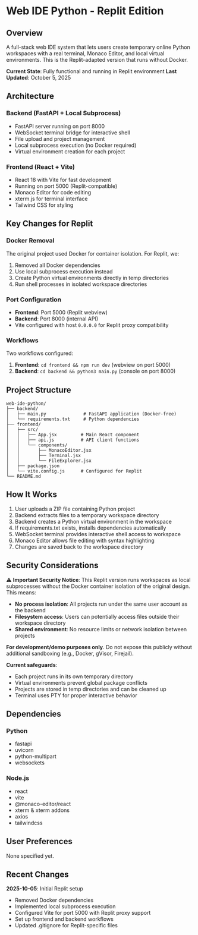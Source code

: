 # Web IDE Python - Replit Edition

## Overview
A full-stack web IDE system that lets users create temporary online Python workspaces with a real terminal, Monaco Editor, and local virtual environments. This is the Replit-adapted version that runs without Docker.

**Current State**: Fully functional and running in Replit environment
**Last Updated**: October 5, 2025

## Architecture

### Backend (FastAPI + Local Subprocess)
- FastAPI server running on port 8000
- WebSocket terminal bridge for interactive shell
- File upload and project management
- Local subprocess execution (no Docker required)
- Virtual environment creation for each project

### Frontend (React + Vite)
- React 18 with Vite for fast development
- Running on port 5000 (Replit-compatible)
- Monaco Editor for code editing
- xterm.js for terminal interface
- Tailwind CSS for styling

## Key Changes for Replit

### Docker Removal
The original project used Docker for container isolation. For Replit, we:
1. Removed all Docker dependencies
2. Use local subprocess execution instead
3. Create Python virtual environments directly in temp directories
4. Run shell processes in isolated workspace directories

### Port Configuration
- **Frontend**: Port 5000 (Replit webview)
- **Backend**: Port 8000 (internal API)
- Vite configured with host `0.0.0.0` for Replit proxy compatibility

### Workflows
Two workflows configured:
1. **Frontend**: `cd frontend && npm run dev` (webview on port 5000)
2. **Backend**: `cd backend && python3 main.py` (console on port 8000)

## Project Structure

```
web-ide-python/
├── backend/
│   ├── main.py              # FastAPI application (Docker-free)
│   └── requirements.txt     # Python dependencies
├── frontend/
│   ├── src/
│   │   ├── App.jsx         # Main React component
│   │   ├── api.js          # API client functions
│   │   └── components/
│   │       ├── MonacoEditor.jsx
│   │       ├── Terminal.jsx
│   │       └── FileExplorer.jsx
│   ├── package.json
│   └── vite.config.js      # Configured for Replit
└── README.md
```

## How It Works

1. User uploads a ZIP file containing Python project
2. Backend extracts files to a temporary workspace directory
3. Backend creates a Python virtual environment in the workspace
4. If requirements.txt exists, installs dependencies automatically
5. WebSocket terminal provides interactive shell access to workspace
6. Monaco Editor allows file editing with syntax highlighting
7. Changes are saved back to the workspace directory

## Security Considerations

⚠️ **Important Security Notice**:
This Replit version runs workspaces as local subprocesses without the Docker container isolation of the original design. This means:

- **No process isolation**: All projects run under the same user account as the backend
- **Filesystem access**: Users can potentially access files outside their workspace directory
- **Shared environment**: No resource limits or network isolation between projects

**For development/demo purposes only**. Do not expose this publicly without additional sandboxing (e.g., Docker, gVisor, Firejail).

**Current safeguards**:
- Each project runs in its own temporary directory
- Virtual environments prevent global package conflicts
- Projects are stored in temp directories and can be cleaned up
- Terminal uses PTY for proper interactive behavior

## Dependencies

### Python
- fastapi
- uvicorn
- python-multipart
- websockets

### Node.js
- react
- vite
- @monaco-editor/react
- xterm & xterm addons
- axios
- tailwindcss

## User Preferences

None specified yet.

## Recent Changes

**2025-10-05**: Initial Replit setup
- Removed Docker dependencies
- Implemented local subprocess execution
- Configured Vite for port 5000 with Replit proxy support
- Set up frontend and backend workflows
- Updated .gitignore for Replit-specific files
